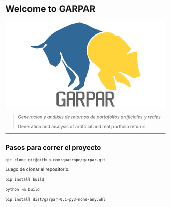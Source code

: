 # Welcome to GARPAR

![logo](res/logo_bw.png)


> _Generación y análisis de retornos de portafolios artificiales y reales_
>
> Generation and analysis of artificial and real portfolio returns

-------------------------------------------
## Pasos para correr el proyecto

`git clone git@github.com:quatrope/garpar.git`

Luego de clonar el repositorio:

```
pip install build

python -m build 

pip install dist/garpar-0.1-py3-none-any.whl
```
